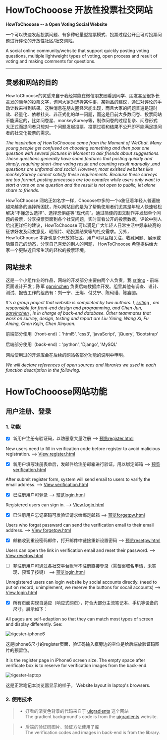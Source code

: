 ﻿# HowToChooose 开放性投票社交网站
**HowToChooose -- a Open Voting Social Website**  

一个可以快速发起投票问题、有多种轻量型投票模式、投票过程公开且可对投票问题进行评论的开放性社区/社交网站。

A social online community/website that support quickly posting voting questions, multiple lightweight types of voting, open process and result of voting and making comments for questions. 

---

## 灵感和网站的目的

HowToChooose的灵感来自于我经常能在微信朋友圈看到同学、朋友甚至很多长辈发的简单的投票文字，询问大家对选择某件事、某物品的建议，通过对评论的手动计数来得到结果。这种消息在朋友圈经常能出现，而且大家的问题普遍是短时效、轻量化、依赖社交、非正式化的单一问题，而这是目前大多数问卷、投票网站不能满足的，比如问卷星、monkeySurvey等，制作问卷的过程复杂、问卷形式太正式而提问者只想对一个问题发起投票、投票过程和结果不公开即不能满足提问者的社交化投票的需求。

*The inspiration of HowToChooose came from the Moment of WeChat. Many young people get confused on choosing something and then post one question with several pictures in Moment to ask friends about suggestions. These questions generally have some features that posting quickly and simply, requiring short-time voting result and counting result manually ,and questions are unformal and social. However, most exisited websites like monkeySurvey cannot satisfy these requirements. Because these surveys are too formal, posting processes are too complex while users only want to start a vote on one question and the result is not open to public, let alone share to friends.* 

HowToChooose 网站正如名字一样，Chooose中多的一个o象征着年轻人普遍被越来越多的选择所困扰，所以网站目的是为了帮助使用者们尤其是年轻人快速轻松解决“不懂怎么选择”、选择恐惧症等“现代病”。通过简便的图文制作并发起单个问题的投票，分享投票页面到各个社交问题，实时查看公开的投票数据，评论中别人给出更详细的建议，HowToChooose 可以满足广大年轻人日常生活中频率较高的征求好友及网友意见、晒照片、晒投票结果等的社交需求。另外，HowToChooose 本身也是个开放的社区，用户可以互相关注、收藏问题、展示或隐藏自己的动态，分享自己喜爱的别人的问题， HowToChooose 希望提供给大家一个更贴近日常生活的轻松的投票环境。

## 网站技术

这是一个小组作业的作品，网站的开发部分主要由两个人负责。我 [sriting][1] - 前端页面设计开发；陈军 [garvinchen][2] 负责后端数据库开发。组里其他有调查、设计、测试、报告工作的组员有：刘一宁、王烯、付艾宁、陈珂瑾、陈鑫圆。

*It's a group project that website is completed by two authors. I, [sriting][3] , am responsible for front-end design and programming, and Chen Jun, [garvinchen][4] , is in charge of back-end database. Other teammates that work on survey, design, testing and report are Liu Yining, Wang Xi, Fu Aining, Chen Kejin, Chen Xinyuan.* 

前端部分使用（front-end）：'html5', 'css3', 'javaScript', 'jQuery', 'Bootstrap'

后端部分使用（back-end）：'python', 'Django', 'MySQL'

网站使用过的开源库会在后续的网站各部分功能的说明中申明。

*We will declare references of open sources and libraries we used in each function description in the following.*

# HowToChooose网站功能

## 用户注册、登录

### 1. 功能

- [x] 新用户注册有验证码，以防恶意大量注册 --> [预览register.html][5]

New users need to fill in verification code before register to avoid malicious registration. --> [View register.html][6]

- [x] 新用户填写注册表单后，发邮件给注册邮箱进行验证，用以绑定邮箱 --> [预览verification.html][7]

After submit register form, system will send email to users to varify the email address.  --> [View verification.html][8]

- [x] 已注册用户可登录 --> [预览login.html][9]

Registered users can sign in. --> [View login.html][10]

- [x] 已注册用户忘记密码可发验证请求给绑定邮箱 --> [预览forgetpw.html][11]

Users who forgat passward can send the verification email to their email address. --> [View forgetpw.html][12]

- [x] 邮箱收到重设密码邮件，打开邮件中链接重新设置密码 --> [预览resetpw.html][13]

Users can open the link in verification email and reset their password. --> [View resetpw.html][14]

- [ ] 非注册用户可通过各社交平台账号不注册直接登录（需备案域名申请，未实现，预留了按键） --> [预览login.html][15]

Unregistered users can login website by social accounts directly. (need to put on record, unimplement, we reserve the buttons for socail accounts)  --> [View login.html][16]

- [x] 所有页面实现自适应（响应式网页），符合大部分主流笔记本、手机等设备的尺寸。展示如下：

All pages are self-adaption so that they can match most types of screen and display differently. See: 

![rigester-iphone6][17] 

这是iphone6尺寸的register页面，验证码输入框旁边的空位是给后端放验证码图片的预留位。

It is the register page in iPhone6 screen size. The empty space after verificate box is to reserve for verification images from the back-end.

![rigester-laptop][18]

这是正常笔记本浏览器显示的样子。 Website layout in laptop's browsers.

### 2. 使用技术

> * 好看的渐变色背景的代码来自于 [uigradients][19] 这个网站  
The gradient background's code is from the [uigradients][19] website.

> * 后端的验证码图片、验证方法使用了库  
The verification codes and images in back-end is from the library.


  [1]: https://github.com/sriting
  [2]: https://github.com/junchen14
  [3]: https://github.com/sriting
  [4]: https://github.com/junchen14
  [5]: https://sriting.github.io/HowToChooose-website/HowToChooose-frontend/register.html
  [6]: https://sriting.github.io/HowToChooose-website/HowToChooose-frontend/register.html
  [7]: https://sriting.github.io/HowToChooose-website/HowToChooose-frontend/verification.html
  [8]: https://sriting.github.io/HowToChooose-website/HowToChooose-frontend/verification.html
  [9]: https://sriting.github.io/HowToChooose-website/HowToChooose-frontend/login.html
  [10]: https://sriting.github.io/HowToChooose-website/HowToChooose-frontend/login.html
  [11]: https://sriting.github.io/HowToChooose-website/HowToChooose-frontend/forgetpw.html
  [12]: https://sriting.github.io/HowToChooose-website/HowToChooose-frontend/forgetpw.html
  [13]: https://sriting.github.io/HowToChooose-website/HowToChooose-frontend/resetpw.html
  [14]: https://sriting.github.io/HowToChooose-website/HowToChooose-frontend/resetpw.html
  [15]: https://sriting.github.io/HowToChooose-website/HowToChooose-frontend/login.html
  [16]: https://sriting.github.io/HowToChooose-website/HowToChooose-frontend/login.html
  [17]: https://sriting.github.io/HowToChooose-website/register-iphone6.png
  [18]: https://sriting.github.io/HowToChooose-website/register-laptop.png
  [19]: https://uigradients.com